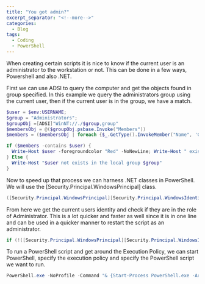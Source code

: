 ```yaml
---
title: "You got admin?"
excerpt_separator: "<!--more-->"
categories:
  - Blog
tags:
  - Coding
  - PowerShell
---
```


When creating certain scripts it is nice to know if the current user is an administrator to the workstation or not. This can be done in a few ways, Powershell and also .NET.

First we can use ADSI to query the computer and get the objects found in group specified. In this example we query the administrators group using the current user, then if the current user is in the group, we have a match.

```powershell
$user = $env:USERNAME;
$group = "Administrators";
$groupObj =[ADSI]"WinNT://./$group,group"
$membersObj = @($groupObj.psbase.Invoke("Members"))
$members = ($membersObj | foreach {$_.GetType().InvokeMember("Name", 'GetProperty', $null, $_, $null)})

If ($members -contains $user) {
  Write-Host $user -foregroundcolor "Red" -NoNewLine; Write-Host " exists in the local group $group"
} Else {
  Write-Host "$user not exists in the local group $group"
}
```

Now to speed up that process we can harness .NET classes in PowerShell. We will use the [Security.Principal.WindowsPrincipal] class.

```powershell
([Security.Principal.WindowsPrincipal][Security.Principal.WindowsIdentity]::GetCurrent()).IsInRole([Security.Principal.WindowsBuiltInRole]::Administrator)
```

From here we get the current users identity and check if they are in the role of Administrator. This is a lot quicker and faster as well since it is in one line and can be used in a quicker manner to restart the script as an administrator.

```powershell
if (!([Security.Principal.WindowsPrincipal][Security.Principal.WindowsIdentity]::GetCurrent()).IsInRole([Security.Principal.WindowsBuiltInRole] "Administrator")) { Start-Process powershell.exe "-NoProfile -ExecutionPolicy Bypass -File `"$PSCommandPath`"" -Verb RunAs; exit }
```

To run a PowerShell script and get around the Execution Policy, we can start PowerShell, specify the execution policy and specify the PowerShell script we want to run.

```powershell
PowerShell.exe -NoProfile -Command "& {Start-Process PowerShell.exe -ArgumentList '-NoProfile -ExecutionPolicy Bypass -File ""%~dp0Server_Setup.ps1""' -Verb RunAs}"
```
